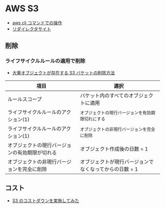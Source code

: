 # AWS S3

- [aws cli コマンドでの操作](aws.s3.cli.md)
- [リダイレクタサイト](aws.s3.redirector.md)

## 削除

### ライフサイクルルールの適用で削除

- [大量オブジェクトが存在する S3 バケットの削除方法](https://tech.motex.co.jp/entry/2021/11/29/183920)

| 項目                                           | 選択                                                   |
| ---------------------------------------------- | ------------------------------------------------------ |
| ルールスコープ                                 | バケット内のすべてのオブジェクトに適用                 |
| ライフサイクルルールのアクション(1)            | `オブジェクトの現行バージョンを有効期限切れにする`     |
| ライフサイクルルールのアクション(1)            | `オブジェクトの非現行バージョンを完全に削除`           |
| オブジェクトの現行バージョンの有効期限が切れる | オブジェクト作成後の日数 = 1                           |
| オブジェクトの非現行バージョンを完全に削除     | オブジェクトが現行バージョンでなくなってからの日数 = 1 |

## コスト

- [S3 のコストダウンを実施してみた](https://dwango.github.io/articles/reduce-s3-cost/)
